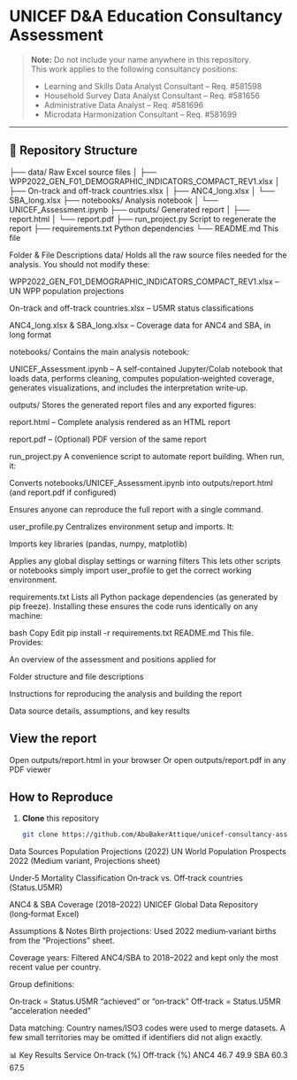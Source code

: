 # UNICEF D&A Education Consultancy Assessment

> **Note:** Do not include your name anywhere in this repository.  
> This work applies to the following consultancy positions:  
> - Learning and Skills Data Analyst Consultant – Req. #581598  
> - Household Survey Data Analyst Consultant – Req. #581656  
> - Administrative Data Analyst – Req. #581696  
> - Microdata Harmonization Consultant – Req. #581699  

---

## 📂 Repository Structure

├── data/ Raw Excel source files
│ ├── WPP2022_GEN_F01_DEMOGRAPHIC_INDICATORS_COMPACT_REV1.xlsx
│ ├── On-track and off-track countries.xlsx
│ ├── ANC4_long.xlsx
│ └── SBA_long.xlsx
├── notebooks/ Analysis notebook
│ └── UNICEF_Assessment.ipynb
├── outputs/ Generated report
│ ├── report.html
│ └── report.pdf
├── run_project.py Script to regenerate the report
├── requirements.txt Python dependencies
└── README.md This file


Folder & File Descriptions
data/
Holds all the raw source files needed for the analysis. You should not modify these:

WPP2022_GEN_F01_DEMOGRAPHIC_INDICATORS_COMPACT_REV1.xlsx – UN WPP population projections

On-track and off-track countries.xlsx – U5MR status classifications

ANC4_long.xlsx & SBA_long.xlsx – Coverage data for ANC4 and SBA, in long format

notebooks/
Contains the main analysis notebook:

UNICEF_Assessment.ipynb – A self‑contained Jupyter/Colab notebook that loads data, performs cleaning, computes population‑weighted coverage, generates visualizations, and includes the interpretation write‑up.

outputs/
Stores the generated report files and any exported figures:

report.html – Complete analysis rendered as an HTML report

report.pdf – (Optional) PDF version of the same report

run_project.py
A convenience script to automate report building. When run, it:

Converts notebooks/UNICEF_Assessment.ipynb into outputs/report.html (and report.pdf if configured)

Ensures anyone can reproduce the full report with a single command.

user_profile.py
Centralizes environment setup and imports. It:

Imports key libraries (pandas, numpy, matplotlib)

Applies any global display settings or warning filters
This lets other scripts or notebooks simply import user_profile to get the correct working environment.

requirements.txt
Lists all Python package dependencies (as generated by pip freeze). Installing these ensures the code runs identically on any machine:

bash
Copy
Edit
pip install -r requirements.txt
README.md
This file. Provides:

An overview of the assessment and positions applied for

Folder structure and file descriptions

Instructions for reproducing the analysis and building the report

Data source details, assumptions, and key results


## View the report
Open outputs/report.html in your browser
Or open outputs/report.pdf in any PDF viewer


##  How to Reproduce

1. **Clone** this repository  
   ```bash
   git clone https://github.com/AbuBakerAttique/unicef-consultancy-assessment.git


Data Sources
Population Projections (2022)
UN World Population Prospects 2022 (Medium variant, Projections sheet)

Under‑5 Mortality Classification
On‑track vs. Off‑track countries (Status.U5MR)

ANC4 & SBA Coverage (2018–2022)
UNICEF Global Data Repository (long‑format Excel)

Assumptions & Notes
Birth projections: Used 2022 medium‑variant births from the “Projections” sheet.

Coverage years: Filtered ANC4/SBA to 2018–2022 and kept only the most recent value per country.

Group definitions:

On‑track = Status.U5MR “achieved” or “on‑track”
Off‑track = Status.U5MR “acceleration needed”

Data matching: Country names/ISO3 codes were used to merge datasets. A few small territories may be omitted if identifiers did not align exactly.

📊 Key Results
Service	On‑track (%)	Off‑track (%)
ANC4	46.7	49.9
SBA	60.3	67.5
